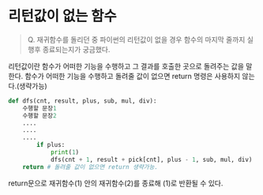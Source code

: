 # 리턴값이 없는 함수

>Q. 재귀함수를 돌리던 중 파이썬의 리턴값이 없을 경우 함수의 마지막 줄까지 실행후 종료되는지가 궁금했다.

리턴값이란 함수가 어떠한 기능을 수행하고 그 결과를 호출한 곳으로 돌려주는 값을 말한다. 함수가 어떠한 기능을 수행하고 돌려줄 값이 없으면 return 명령은 사용하지 않는다.(생략가능)

```python
def dfs(cnt, result, plus, sub, mul, div):
    수행할 문장1
    수행할 문장2
    ....
    ....
    ....
        if plus:
            print(1)
            dfs(cnt + 1, result + pick[cnt], plus - 1, sub, mul, div)
    return # 돌려줄 값이 없으면 return 생략가능.
```
return문으로 재귀함수(1) 안의 재귀함수(2)를 종료해 (1)로 반환될 수 있다.


    